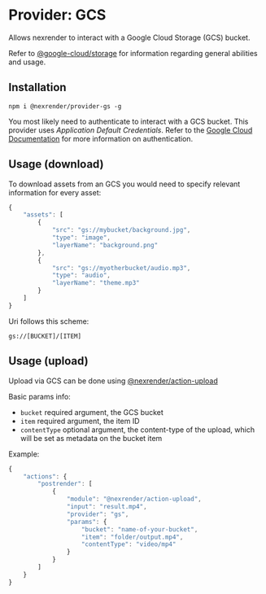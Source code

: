 # Provider: GCS

Allows nexrender to interact with a Google Cloud Storage (GCS) bucket.

Refer to [@google-cloud/storage](https://github.com/googleapis/nodejs-storage) for information regarding general abilities and usage.

## Installation

```
npm i @nexrender/provider-gs -g
```

You most likely need to authenticate to interact with a GCS bucket. This provider uses _Application Default Credentials_. Refer to the [Google Cloud Documentation](https://cloud.google.com/docs/authentication/getting-started) for more information on authentication.

## Usage (download)

To download assets from an GCS you would need to specify relevant information for every asset:

```js
{
    "assets": [
        {
            "src": "gs://mybucket/background.jpg",
            "type": "image",
            "layerName": "background.png"
        },
        {
            "src": "gs://myotherbucket/audio.mp3",
            "type": "audio",
            "layerName": "theme.mp3"
        }
    ]
}
````

Uri follows this scheme:

```
gs://[BUCKET]/[ITEM]
```

## Usage (upload)

Upload via GCS can be done using [@nexrender/action-upload](../nexrender-action-upload)

Basic params info:

* `bucket` required argument, the GCS bucket
* `item` required argument, the item ID
* `contentType` optional argument, the content-type of the upload, which will be set as metadata on
  the bucket item

Example:

```js
{
    "actions": {
        "postrender": [
            {
                "module": "@nexrender/action-upload",
                "input": "result.mp4",
                "provider": "gs",
                "params": {
                    "bucket": "name-of-your-bucket",
                    "item": "folder/output.mp4",
                    "contentType": "video/mp4"
                }
            }
        ]
    }
}
